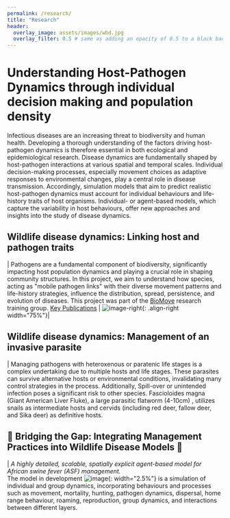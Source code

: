 ```yaml
---
permalink: /research/
title: "Research"
header:
  overlay_image: assets/images/wbd.jpg
  overlay_filter: 0.5 # same as adding an opacity of 0.5 to a black background
---
```


# Understanding Host-Pathogen Dynamics through individual decision making and population density

Infectious diseases are an increasing threat to biodiversity and human health. Developing a thorough understanding of the factors driving host-pathogen dynamics is therefore essential in both ecological and epidemiological research. Disease dynamics are fundamentally shaped by host-pathogen interactions at various spatial and temporal scales. Individual decision-making processes, especially movement choices as adaptive responses to environmental changes, play a central role in disease transmission. Accordingly, simulation models that aim to predict realistic host-pathogen dynamics must account for individual behaviours and life-history traits of host organisms. Individual- or agent-based models, which capture the variability in host behaviours, offer new approaches and insights into the study of disease dynamics.

## Wildlife disease dynamics: Linking host and pathogen traits

| Pathogens are a fundamental component of biodiversity, significantly impacting host population dynamics and playing a crucial role in shaping community structures. In this project, we aim to understand how species, acting as "mobile pathogen links" with their diverse movement patterns and life-history strategies, influence the distribution, spread, persistence, and evolution of diseases. This project was part of the [BioMove](https://www.bio-move.org/) research training group. [Key Publications](/publications/#host-pathogen-dynamics)   | ![image-right](/assets/images/model1.gif){: .align-right width="75%"}| 

## Wildlife disease dynamics: Management of an invasive parasite

| Managing pathogens with heteroxenous or paratenic life stages is a complex undertaking due to multiple hosts and life stages. These parasites can survive  alternative hosts or environmental conditions, invalidating many control strategies in the process. Additionally, Spill-over or unintended infection poses a significant risk to other species. Fascioloides magna (Giant American Liver Fluke), a large parasitic flatworm (4-10cm) , utilizes snails as intermediate hosts and cervids (including red deer, fallow deer, and Sika deer) as definitive hosts.

## :construction: Bridging the Gap: Integrating Management Practices into Wildlife Disease Models :construction: 

 | *A highly detailed, scalable, spatially explicit agent-based model for African swine fever (ASF) management.*<br> The model in development ![image](https://cdn3.emoji.gg/emojis/11533-rust-logo.png){: width="2.5%"} is a simulation of individual and group dynamics, incorporating behaviours and processes such as movement, mortality, hunting, pathogen dynamics, dispersal, home range behaviour, roaming, reproduction, group dynamics, and interactions between different layers.







